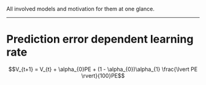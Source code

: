 All involved models and motivation for them at one glance.

---

# Prediction error dependent learning rate

$$V_{t+1} = V_{t} + \alpha_{0}PE + (1 - \alpha_{0})\alpha_{1} \frac{\lvert PE \rvert}{100}PE$$
